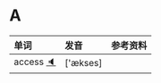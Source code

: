 
# A

| 单词  | 发音 | 参考资料 |
| :-- | :-- | :-- |
| access [:speaker:](http://pronunciation.oss-cn-beijing.aliyuncs.com/access.mp3) | ['ækses] |  |
